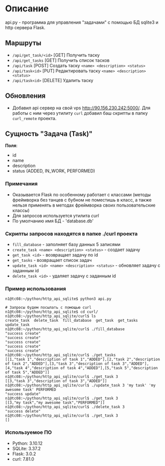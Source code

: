 # Описание
api.py - программа для управления "задачами" с помощью БД sqlite3 и http сервера Flask.

## Маршруты 
* `/api/get_task/<id>`	[GET] Получить таску
* `/api/get_tasks`	[GET] Получить список тасков
* `/api/task`		[POST] Создать таску `<name> <description> <status>`
* `/api/task<id>`	[PUT] Редактировать таску `<name> <description> <status>`
* `/api/task<id>`	[DELETE] Удалить таску

## Обновления
* Добавил api сервер на свой vps http://90.156.230.242:5000/. Для работы с ним через утилиту `curl` добавил баш скрипты в папку `curl_remote` проекта.

## Сущность "Задача (Task)"
**Поля**:
* id
* name
* description
* status (ADDED, IN_WORK, PERFORMED)

### Примечания
* Оказывается Flask по особенному работает с классами (методы фреймворка без танцев с бубном не поместишь в класс, а также нельзя применять в методах фреймворка своих пользовательские классы)
* Для запросов используется утилита *curl*
* По умолчанию имя БД - 'database.db'

### Скрипты запросов находятся в папке ./curl проекта
* `fill_database` - заполняет базу данных 5 записями
* `create_task <name> <description> <status>` - создает задачу 
* `get_task <id>` - возвращает задачу по id
* `get_tasks` - возвращает список задач
* `update_task <id> <name> <description> <status>` - обновляет задачу с заданным id 
* `delete_task <id>` - удаляет задачу с заданным id

### Пример использования
```shell
n1@tc08:~/python/http_api_sqlite$ python3 api.py

# Запросы будем посылать с помощью curl
n1@tc08:~/python/http_api_sqlite$ cd curl/
n1@tc08:~/python/http_api_sqlite/curl$ ls
create_task  delete_task  fill_database  get_task  get_tasks  update_task
n1@tc08:~/python/http_api_sqlite/curl$ ./fill_database
"success create"
"success create"
"success create"
"success create"
"success create"
n1@tc08:~/python/http_api_sqlite/curl$ ./get_tasks
[[1,"task 1","description of task 1","ADDED"],[2,"task 2","description of task 2","ADDED"],[3,"task 3","description of task 3","ADDED"],[4,"task 4","description of task 4","ADDED"],[5,"task 5","description of task 5","ADDED"]]
n1@tc08:~/python/http_api_sqlite/curl$ ./get_task 3
[[3,"task 3","description of task 3","ADDED"]]
n1@tc08:~/python/http_api_sqlite/curl$ ./update_task 3 'my task' 'my awesome task' PERFORMED
"success update"
n1@tc08:~/python/http_api_sqlite/curl$ ./get_task 3
[[3,"my task","my awesome task","PERFORMED"]]
n1@tc08:~/python/http_api_sqlite/curl$ ./delete_task 3
"success delete"
n1@tc08:~/python/http_api_sqlite/curl$ ./get_task 3
[]
```

### Используемое ПО
* Python: 3.10.12
* SQLite: 3.37.2 
* Flask: 3.0.2
* curl: 7.81.0

